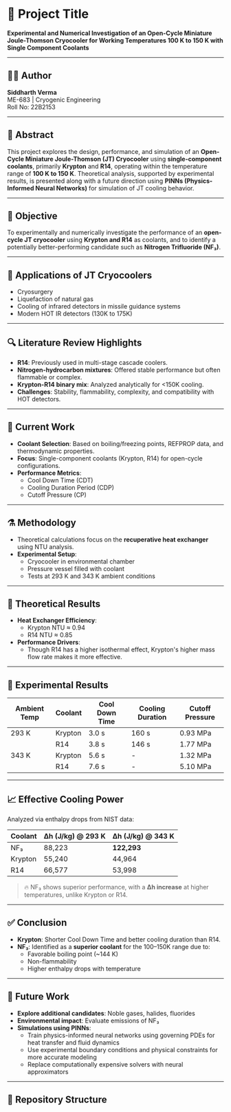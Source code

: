 # 📘 Project Title
**Experimental and Numerical Investigation of an Open-Cycle Miniature Joule-Thomson Cryocooler for Working Temperatures 100 K to 150 K with Single Component Coolants**

---

## 👨‍🔬 Author
**Siddharth Verma**  
ME-683 | Cryogenic Engineering  
Roll No: 22B2153

---

## 📌 Abstract

This project explores the design, performance, and simulation of an **Open-Cycle Miniature Joule-Thomson (JT) Cryocooler** using **single-component coolants**, primarily **Krypton** and **R14**, operating within the temperature range of **100 K to 150 K**. Theoretical analysis, supported by experimental results, is presented along with a future direction using **PINNs (Physics-Informed Neural Networks)** for simulation of JT cooling behavior.

---

## 🎯 Objective

To experimentally and numerically investigate the performance of an **open-cycle JT cryocooler** using **Krypton and R14** as coolants, and to identify a potentially better-performing candidate such as **Nitrogen Trifluoride (NF₃)**.

---

## 🧊 Applications of JT Cryocoolers

- Cryosurgery  
- Liquefaction of natural gas  
- Cooling of infrared detectors in missile guidance systems  
- Modern HOT IR detectors (130K to 175K)

---

## 🔍 Literature Review Highlights

- **R14**: Previously used in multi-stage cascade coolers.
- **Nitrogen-hydrocarbon mixtures**: Offered stable performance but often flammable or complex.
- **Krypton-R14 binary mix**: Analyzed analytically for <150K cooling.
- **Challenges**: Stability, flammability, complexity, and compatibility with HOT detectors.

---

## 🔬 Current Work

- **Coolant Selection**: Based on boiling/freezing points, REFPROP data, and thermodynamic properties.
- **Focus**: Single-component coolants (Krypton, R14) for open-cycle configurations.
- **Performance Metrics**:
  - Cool Down Time (CDT)
  - Cooling Duration Period (CDP)
  - Cutoff Pressure (CP)

---

## ⚗️ Methodology

- Theoretical calculations focus on the **recuperative heat exchanger** using NTU analysis.
- **Experimental Setup**:
  - Cryocooler in environmental chamber
  - Pressure vessel filled with coolant
  - Tests at 293 K and 343 K ambient conditions

---

## 🧠 Theoretical Results

- **Heat Exchanger Efficiency**:
  - Krypton NTU ≈ 0.94
  - R14 NTU ≈ 0.85
- **Performance Drivers**:
  - Though R14 has a higher isothermal effect, Krypton's higher mass flow rate makes it more effective.

---

## 🧪 Experimental Results

| Ambient Temp | Coolant | Cool Down Time | Cooling Duration | Cutoff Pressure |
|--------------|---------|----------------|------------------|-----------------|
| 293 K        | Krypton | 3.0 s          | 160 s            | 0.93 MPa        |
|              | R14     | 3.8 s          | 146 s            | 1.77 MPa        |
| 343 K        | Krypton | 5.6 s          | -                | 1.32 MPa        |
|              | R14     | 7.6 s          | -                | 5.10 MPa        |

---

## 📈 Effective Cooling Power

Analyzed via enthalpy drops from NIST data:

| Coolant | Δh (J/kg) @ 293 K | Δh (J/kg) @ 343 K |
|---------|--------------------|--------------------|
| NF₃     | 88,223             | **122,293**        |
| Krypton | 55,240             | 44,964             |
| R14     | 66,577             | 53,998             |

> 🔥 NF₃ shows superior performance, with a **Δh increase** at higher temperatures, unlike Krypton or R14.

---

## ✅ Conclusion

- **Krypton**: Shorter Cool Down Time and better cooling duration than R14.
- **NF₃**: Identified as a **superior coolant** for the 100–150K range due to:
  - Favorable boiling point (~144 K)
  - Non-flammability
  - Higher enthalpy drops with temperature

---

## 🌱 Future Work

- **Explore additional candidates**: Noble gases, halides, fluorides
- **Environmental impact**: Evaluate emissions of NF₃
- **Simulations using PINNs**:
  - Train physics-informed neural networks using governing PDEs for heat transfer and fluid dynamics
  - Use experimental boundary conditions and physical constraints for more accurate modeling
  - Replace computationally expensive solvers with neural approximators

---

## 📂 Repository Structure

